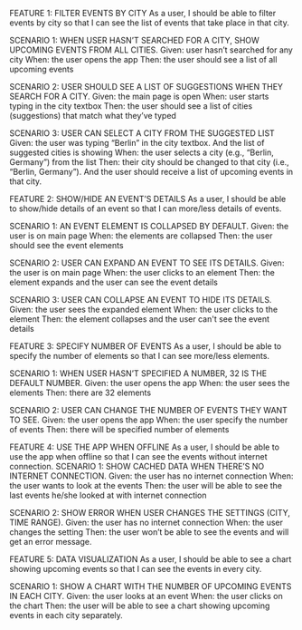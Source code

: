 
FEATURE 1: FILTER EVENTS BY CITY
As a user, I should be able to filter events by city so that I can see the list of events that take place in that city.

SCENARIO 1: WHEN USER HASN’T SEARCHED FOR A CITY, SHOW UPCOMING EVENTS FROM ALL CITIES.
Given: user hasn’t searched for any city
When: the user opens the app
Then: the user should see a list of all upcoming events

SCENARIO 2: USER SHOULD SEE A LIST OF SUGGESTIONS WHEN THEY SEARCH FOR A CITY.
Given: the main page is open
When: user starts typing in the city textbox
Then: the user should see a list of cities (suggestions) that match what they’ve typed

SCENARIO 3: USER CAN SELECT A CITY FROM THE SUGGESTED LIST
Given: the user was typing “Berlin” in the city textbox. And the list of suggested cities is showing
When: the user selects a city (e.g., “Berlin, Germany”) from the list
Then: their city should be changed to that city (i.e., “Berlin, Germany”). And the user should receive a list of upcoming events in that city.

FEATURE 2: SHOW/HIDE AN EVENT’S DETAILS
As a user, I should be able to show/hide details of an event so that I can more/less details of events.

SCENARIO 1: AN EVENT ELEMENT IS COLLAPSED BY DEFAULT. 
Given: the user is on main page
When: the elements are collapsed
Then: the user should see the event elements
  
SCENARIO 2: USER CAN EXPAND AN EVENT TO SEE ITS DETAILS.
Given: the user is on main page
When: the user clicks to an element
Then: the element expands and the user can see the event details

SCENARIO 3: USER CAN COLLAPSE AN EVENT TO HIDE ITS DETAILS.
Given: the user sees the expanded element
When: the user clicks to the element
Then: the element collapses and the user can't see the event details

FEATURE 3: SPECIFY NUMBER OF EVENTS
As a user, I should be able to specify the number of elements so that I can see more/less elements.

SCENARIO 1: WHEN USER HASN’T SPECIFIED A NUMBER, 32 IS THE DEFAULT NUMBER. Given: the user opens the app
When: the user sees the elements Then: there are 32 elements

SCENARIO 2: USER CAN CHANGE THE NUMBER OF EVENTS THEY WANT TO SEE.
Given: the user opens the app
When: the user specify the number of events Then: there will be specified number of elements

FEATURE 4: USE THE APP WHEN OFFLINE
As a user, I should be able to use the app when offline so that I can see the events without internet connection.
SCENARIO 1: SHOW CACHED DATA WHEN THERE’S NO INTERNET CONNECTION. 
Given: the user has no internet connection
When: the user wants to look at the events
Then: the user will be able to see the last events he/she looked at with internet connection
  
SCENARIO 2: SHOW ERROR WHEN USER CHANGES THE SETTINGS (CITY, TIME RANGE).
Given: the user has no internet connection
When: the user changes the setting
Then: the user won’t be able to see the events and will get an error message.

FEATURE 5: DATA VISUALIZATION
As a user, I should be able to see a chart showing upcoming events so that I can see the events in every city.

SCENARIO 1: SHOW A CHART WITH THE NUMBER OF UPCOMING EVENTS IN EACH CITY.
Given: the user looks at an event
When: the user clicks on the chart
Then: the user will be able to see a chart showing upcoming events in each city separately.
 
